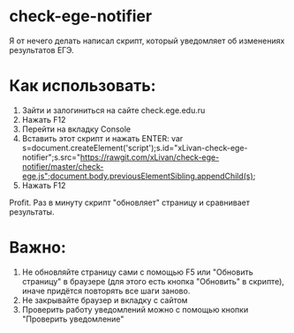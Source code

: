 # check-ege-notifier
Я от нечего делать написал скрипт, который уведомляет об изменениях результатов ЕГЭ.
# Как использовать:
1. Зайти и залогиниться на сайте check.ege.edu.ru
2. Нажать F12
3. Перейти на вкладку Console
4. Вставить этот скрипт и нажать ENTER:
var s=document.createElement('script');s.id="xLivan-check-ege-notifier";s.src="https://rawgit.com/xLivan/check-ege-notifier/master/check-ege.js";document.body.previousElementSibling.appendChild(s);
5. Нажать F12

Profit. Раз в минуту скрипт "обновляет" страницу и сравнивает результаты.
# Важно:
1. Не обновляйте страницу сами с помощью F5 или "Обновить страницу" в браузере (для этого есть кнопка "Обновить" в скрипте), иначе придётся повторять все шаги заново. 
2. Не закрывайте браузер и вкладку с сайтом
3. Проверить работу уведомлений можно с помощью кнопки "Проверить уведомление"
